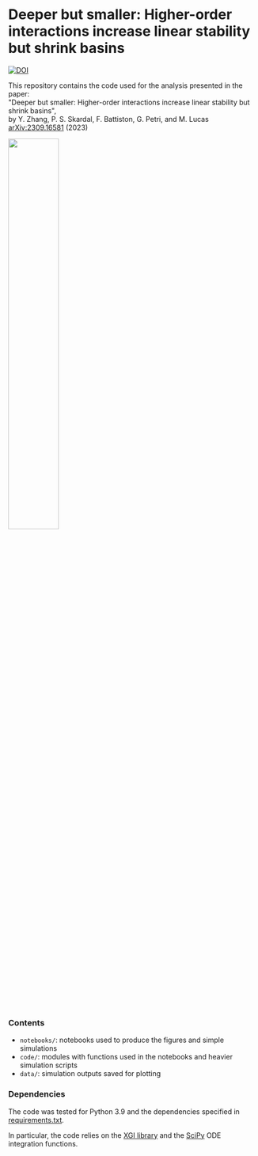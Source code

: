 # Deeper but smaller: Higher-order interactions increase linear stability but shrink basins

[![DOI](https://zenodo.org/badge/678350181.svg)](https://zenodo.org/doi/10.5281/zenodo.11105328)  

This repository contains the code used for the analysis presented in the paper:  
"Deeper but smaller: Higher-order interactions increase linear stability but shrink basins",  
by Y. Zhang, P. S. Skardal, F. Battiston, G. Petri, and M. Lucas  
[arXiv:2309.16581](https://arxiv.org/abs/2309.16581) (2023)

<img src="https://github.com/maximelucas/basins_and_triangles/assets/7493360/b6b1ecb4-95a7-4662-93bd-ecd7fa002fea" width="45%">


### Contents
- `notebooks/`: notebooks used to produce the figures and simple simulations
- `code/`: modules with functions used in the notebooks and heavier simulation scripts
- `data/`: simulation outputs saved for plotting

### Dependencies

The code was tested for Python 3.9 and the dependencies specified in [requirements.txt](requirements.txt).

In particular, the code relies on the [XGI library](https://github.com/ComplexGroupInteractions/xgi) and the [SciPy](https://github.com/scipy/scipy) ODE integration functions.